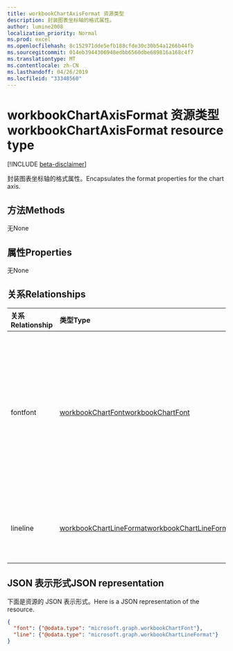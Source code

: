 ```yaml
---
title: workbookChartAxisFormat 资源类型
description: 封装图表坐标轴的格式属性。
author: lumine2008
localization_priority: Normal
ms.prod: excel
ms.openlocfilehash: 8c152971dde5efb188cfde30c30b54a1266b44fb
ms.sourcegitcommit: 014eb3944306948edbb6560dbe689816a168c4f7
ms.translationtype: MT
ms.contentlocale: zh-CN
ms.lasthandoff: 04/26/2019
ms.locfileid: "33348560"
---
```

# <a name="workbookchartaxisformat-resource-type"></a><span data-ttu-id="9ad7a-103">workbookChartAxisFormat 资源类型</span><span class="sxs-lookup"><span data-stu-id="9ad7a-103">workbookChartAxisFormat resource type</span></span>

[!INCLUDE [beta-disclaimer](../../includes/beta-disclaimer.md)]

<span data-ttu-id="9ad7a-104">封装图表坐标轴的格式属性。</span><span class="sxs-lookup"><span data-stu-id="9ad7a-104">Encapsulates the format properties for the chart axis.</span></span>


## <a name="methods"></a><span data-ttu-id="9ad7a-105">方法</span><span class="sxs-lookup"><span data-stu-id="9ad7a-105">Methods</span></span>
<span data-ttu-id="9ad7a-106">无</span><span class="sxs-lookup"><span data-stu-id="9ad7a-106">None</span></span>
## <a name="properties"></a><span data-ttu-id="9ad7a-107">属性</span><span class="sxs-lookup"><span data-stu-id="9ad7a-107">Properties</span></span>
<span data-ttu-id="9ad7a-108">无</span><span class="sxs-lookup"><span data-stu-id="9ad7a-108">None</span></span>

## <a name="relationships"></a><span data-ttu-id="9ad7a-109">关系</span><span class="sxs-lookup"><span data-stu-id="9ad7a-109">Relationships</span></span>
| <span data-ttu-id="9ad7a-110">关系</span><span class="sxs-lookup"><span data-stu-id="9ad7a-110">Relationship</span></span> | <span data-ttu-id="9ad7a-111">类型</span><span class="sxs-lookup"><span data-stu-id="9ad7a-111">Type</span></span>   |<span data-ttu-id="9ad7a-112">说明</span><span class="sxs-lookup"><span data-stu-id="9ad7a-112">Description</span></span>|
|:---------------|:--------|:----------|
|<span data-ttu-id="9ad7a-113">font</span><span class="sxs-lookup"><span data-stu-id="9ad7a-113">font</span></span>|[<span data-ttu-id="9ad7a-114">workbookChartFont</span><span class="sxs-lookup"><span data-stu-id="9ad7a-114">workbookChartFont</span></span>](workbookchartfont.md)|<span data-ttu-id="9ad7a-p101">表示图表坐标轴元素的字体属性（字体名称、字体大小、颜色等）。只读。</span><span class="sxs-lookup"><span data-stu-id="9ad7a-p101">Represents the font attributes (font name, font size, color, etc.) for a chart axis element. Read-only.</span></span>|
|<span data-ttu-id="9ad7a-117">line</span><span class="sxs-lookup"><span data-stu-id="9ad7a-117">line</span></span>|[<span data-ttu-id="9ad7a-118">workbookChartLineFormat</span><span class="sxs-lookup"><span data-stu-id="9ad7a-118">workbookChartLineFormat</span></span>](workbookchartlineformat.md)|<span data-ttu-id="9ad7a-119">表示图表线条格式。</span><span class="sxs-lookup"><span data-stu-id="9ad7a-119">Represents chart line formatting.</span></span> <span data-ttu-id="9ad7a-120">只读。</span><span class="sxs-lookup"><span data-stu-id="9ad7a-120">Read-only.</span></span>|


## <a name="json-representation"></a><span data-ttu-id="9ad7a-121">JSON 表示形式</span><span class="sxs-lookup"><span data-stu-id="9ad7a-121">JSON representation</span></span>

<span data-ttu-id="9ad7a-122">下面是资源的 JSON 表示形式。</span><span class="sxs-lookup"><span data-stu-id="9ad7a-122">Here is a JSON representation of the resource.</span></span>

<!--{
  "blockType": "resource",
  "optionalProperties": [],
  "baseType": "microsoft.graph.entity",
  "@odata.type": "microsoft.graph.workbookChartAxisFormat"
}-->

```json
{
  "font": {"@odata.type": "microsoft.graph.workbookChartFont"},
  "line": {"@odata.type": "microsoft.graph.workbookChartLineFormat"}
}
```


<!-- uuid: 8fcb5dbc-d5aa-4681-8e31-b001d5168d79
2015-10-25 14:57:30 UTC -->
<!--
{
  "type": "#page.annotation",
  "description": "ChartAxisFormat resource",
  "keywords": "",
  "section": "documentation",
  "tocPath": "",
  "suppressions": []
}
-->
